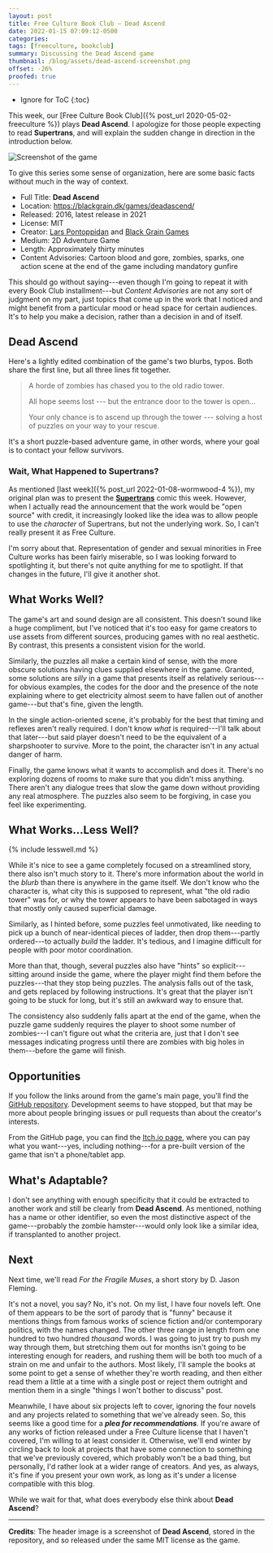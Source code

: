 ```yaml
---
layout: post
title: Free Culture Book Club — Dead Ascend
date: 2022-01-15 07:09:12-0500
categories:
tags: [freeculture, bookclub]
summary: Discussing the Dead Ascend game
thumbnail: /blog/assets/dead-ascend-screenshot.png
offset: -26%
proofed: true
---
```


* Ignore for ToC
{:toc}

This week, our [Free Culture Book Club]({% post_url 2020-05-02-freeculture %}) plays **Dead Ascend**.  I apologize for those people expecting to read **Supertrans**, and will explain the sudden change in direction in the introduction below.

![Screenshot of the game](/blog/assets/dead-ascend-screenshot.png "A storeroom with art on the walls?  Sure, let's assume that's what it is...")

To give this series some sense of organization, here are some basic facts without much in the way of context.

 * Full Title:  **Dead Ascend**
 * Location:  <https://blackgrain.dk/games/deadascend/>
 * Released:  2016, latest release in 2021
 * License:  MIT
 * Creator:  [Lars Pontoppidan](https://github.com/Larpon) and [Black Grain Games](https://blackgrain.dk/games/)
 * Medium:  2D Adventure Game
 * Length:  Approximately thirty minutes
 * Content Advisories:  Cartoon blood and gore, zombies, sparks, one action scene at the end of the game including mandatory gunfire

This should go without saying---even though I'm going to repeat it with every Book Club installment---but *Content Advisories* are not any sort of judgment on my part, just topics that come up in the work that I noticed and might benefit from a particular mood or head space for certain audiences.  It's to help you make a decision, rather than a decision in and of itself.

## Dead Ascend

Here's a lightly edited combination of the game's two blurbs, typos.  Both share the first line, but all three lines fit together.

 > A horde of zombies has chased you to the old radio tower.
 >
 > All hope seems lost --- but the entrance door to the tower is open...
 >
 > Your only chance is to ascend up through the tower --- solving a host of puzzles on your way to your rescue.

It's a short puzzle-based adventure game, in other words, where your goal is to contact your fellow survivors.

### Wait, What Happened to Supertrans?

As mentioned [last week]({% post_url 2022-01-08-wormwood-4 %}), my original plan was to present the [**Supertrans**](http://supertrans.thecomicseries.com/) comic this week.  However, when I actually read the announcement that the work would be "open source" with credit, it increasingly looked like the idea was to allow people to use the *character* of Supertrans, but not the underlying work.  So, I can't really present it as Free Culture.

I'm sorry about that.  Representation of gender and sexual minorities in Free Culture works has been fairly miserable, so I was looking forward to spotlighting it, but there's not quite anything for me to spotlight.  If that changes in the future, I'll give it another shot.

## What Works Well?

The game's art and sound design are all consistent.  This doesn't sound like a huge compliment, but I've noticed that it's too easy for game creators to use assets from different sources, producing games with no real aesthetic.  By contrast, this presents a consistent vision for the world.

Similarly, the puzzles all make a certain kind of sense, with the more obscure solutions having clues supplied elsewhere in the game.  Granted, some solutions are *silly* in a game that presents itself as relatively serious---for obvious examples, the codes for the door and the presence of the note explaining where to get electricity almost seem to have fallen out of another game---but that's fine, given the length.

In the single action-oriented scene, it's probably for the best that timing and reflexes aren't really required.  I don't know *what* is required---I'll talk about that later---but said player doesn't need to be the equivalent of a sharpshooter to survive.  More to the point, the character isn't in any actual danger of harm.

Finally, the game knows what it wants to accomplish and does it.  There's no exploring dozens of rooms to make sure that you didn't miss anything.  There aren't any dialogue trees that slow the game down without providing any real atmosphere.  The puzzles also seem to be forgiving, in case you feel like experimenting.

## What Works...Less Well?

{% include lesswell.md %}

While it's nice to see a game completely focused on a streamlined story, there also isn't much story to it.  There's more information about the world in the *blurb* than there is anywhere in the game itself.  We don't know who the character is, what city this is supposed to represent, what "the old radio tower" was for, or why the tower appears to have been sabotaged in ways that mostly only caused superficial damage.

Similarly, as I hinted before, some puzzles feel unmotivated, like needing to pick up a bunch of near-identical pieces of ladder, then drop them---partly ordered---to actually *build* the ladder.  It's tedious, and I imagine difficult for people with poor motor coordination.

More than that, though, several puzzles also have "hints" so explicit---sitting around inside the game, where the player might find them before the puzzles---that they stop being puzzles.  The analysis falls out of the task, and gets replaced by following instructions.  It's great that the player isn't going to be stuck for long, but it's still an awkward way to ensure that.

The consistency also suddenly falls apart at the end of the game, when the puzzle game suddenly requires the player to shoot some number of zombies---I can't figure out what the criteria are, just that I don't see messages indicating progress until there are zombies with big holes in them---before the game will finish.

## Opportunities

If you follow the links around from the game's main page, you'll find the [GitHub <i class="fab fa-github"></i> repository](https://github.com/Larpon/DeadAscend).  Development seems to have stopped, but that may be more about people bringing issues or pull requests than about the creator's interests.

From the GitHub page, you can find the [Itch.io <i class="fab fa-itch-io"></i> page](https://github.com/Larpon/DeadAscend), where you can pay what you want---yes, including nothing---for a pre-built version of the game that isn't a phone/tablet app.

## What's Adaptable?

I don't see anything with enough specificity that it could be extracted to another work and still be clearly from **Dead Ascend**.  As mentioned, nothing has a name or other identifier, so even the most distinctive aspect of the game---probably the zombie hamster---would only look like a similar idea, if transplanted to another project.

## Next

Next time, we'll read *For the Fragile Muses*, a short story by D. Jason Fleming.

It's not a novel, you say?  No, it's not.  On my list, I have four novels left.  One of them appears to be the sort of parody that is "funny" because it mentions things from famous works of science fiction and/or contemporary politics, with the names changed.  The other three range in length from one hundred to two hundred *thousand* words.  I was going to just try to push my way through them, but stretching them out for months isn't going to be interesting enough for readers, and rushing them will be both too much of a strain on me and unfair to the authors.  Most likely, I'll sample the books at some point to get a sense of whether they're worth reading, and then either read them a little at a time with a single post or reject them outright and mention them in a single "things I won't bother to discuss" post.

Meanwhile, I have about six projects left to cover, ignoring the four novels and any projects related to something that we've already seen.  So, this seems like a good time for a ***plea for recommendations***.  If you're aware of any works of fiction released under a Free Culture license that I haven't covered, I'm willing to at least consider it.  Otherwise, we'll end winter by circling back to look at projects that have some connection to something that we've previously covered, which probably won't be a bad thing, but personally, I'd rather look at a wider range of creators.  And yes, as always, it's fine if you present your own work, as long as it's under a license compatible with this blog.

While we wait for that, what does everybody else think about **Dead Ascend**?

* * *

**Credits**:  The header image is a screenshot of **Dead Ascend**, stored in the repository, and so released under the same MIT license as the game.
